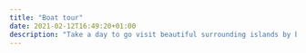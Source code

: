 ```yaml
---
title: "Boat tour"
date: 2021-02-12T16:49:20+01:00
description: "Take a day to go visit beautiful surrounding islands by boat like Mykonos or Delos."
---
```

